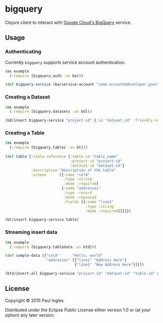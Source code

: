 # bigquery

Clojure client to interact with [Google Cloud's BigQuery](https://cloud.google.com/bigquery) service.

## Usage

### Authenticating

Currently `bigquery` supports service account authentication.

```clojure
(ns example
  (:require [bigquery.auth :as ba]))

(def bigquery-service (ba/service-account "some-account@developer.gserviceaccount.com" "./path/to/creds.p12"))
```

### Creating a Dataset

```clojure
(ns example
  (:require [bigquery.datasets :as bd]))

(bd/insert bigquery-service "project-id" {:id "dataset_id" :friendly-name "name"})
```

### Creating a Table

```clojure
(ns example
  (:require [bigquery.tables :as bt]))
  
(def table {:table-reference {:table-id "table_name"
                              :project-id "project-id"
                              :dataset-id "dataset-id"}
            :description "Description of the table"
            :schema      [{:name "colA"
                           :type :string
                           :mode :required}
                          {:name "addresses"
                           :type :record
                           :mode :repeated
                           :fields [{:name "line1"
                                     :type :string
                                     :mode :required]}}]})

(bt/insert bigquery-service table)
```

### Streaming insert data

```clojure
(ns example
  (:require [bigquery.tabledata :as btd]))

(def sample-data [{"colA"      "Hello, world"
                   "addresses" [{"line1" "Address Here"}
                                {"line1" "New Address Here"}]}])

(btd/insert-all bigquery-service "project-id" "dataset-id" "table-id" sample-data)
```

## License

Copyright &copy; 2015 Paul Ingles

Distributed under the Eclipse Public License either version 1.0 or (at
your option) any later version.

